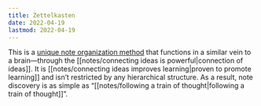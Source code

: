 ```yaml
---
title: Zettelkasten
date: 2022-04-19
lastmod: 2022-04-19
---
```

This is a [unique note organization method](https://zettelkasten.de/) that functions in a similar vein to a brain—through the [[notes/connecting ideas is powerful|connection of ideas]]. It is [[notes/connecting ideas improves learning|proven to promote learning]] and isn’t restricted by any hierarchical structure. As a result, note discovery is as simple as “[[notes/following a train of thought|following a train of thought]]”.  